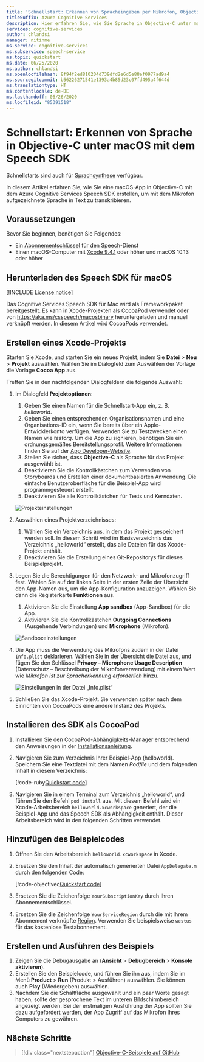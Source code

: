 ```yaml
---
title: 'Schnellstart: Erkennen von Spracheingaben per Mikrofon, Objective-C – Speech-Dienst'
titleSuffix: Azure Cognitive Services
description: Hier erfahren Sie, wie Sie Sprache in Objective-C unter macOS mit dem Speech SDK erkennen.
services: cognitive-services
author: chlandsi
manager: nitinme
ms.service: cognitive-services
ms.subservice: speech-service
ms.topic: quickstart
ms.date: 06/25/2020
ms.author: chlandsi
ms.openlocfilehash: 8f94f2ed810204d739dfd2e6d5e88ef0977ad9a4
ms.sourcegitcommit: b56226271541e1393a4b85d23c07fd495a4f644d
ms.translationtype: HT
ms.contentlocale: de-DE
ms.lasthandoff: 06/26/2020
ms.locfileid: "85391518"
---
```

# <a name="quickstart-recognize-speech-in-objective-c-on-macos-by-using-the-speech-sdk"></a>Schnellstart: Erkennen von Sprache in Objective-C unter macOS mit dem Speech SDK

Schnellstarts sind auch für [Sprachsynthese](~/articles/cognitive-services/Speech-Service/quickstarts/text-to-speech-langs/objectivec-macos.md) verfügbar.

In diesem Artikel erfahren Sie, wie Sie eine macOS-App in Objective-C mit dem Azure Cognitive Services Speech SDK erstellen, um mit dem Mikrofon aufgezeichnete Sprache in Text zu transkribieren.

## <a name="prerequisites"></a>Voraussetzungen

Bevor Sie beginnen, benötigen Sie Folgendes:

* Ein [Abonnementschlüssel](~/articles/cognitive-services/Speech-Service/get-started.md) für den Speech-Dienst
* Einen macOS-Computer mit [Xcode 9.4.1](https://geo.itunes.apple.com/us/app/xcode/id497799835?mt=12) oder höher und macOS 10.13 oder höher

## <a name="get-the-speech-sdk-for-macos"></a>Herunterladen des Speech SDK für macOS

[!INCLUDE [License notice](~/includes/cognitive-services-speech-service-license-notice.md)]

Das Cognitive Services Speech SDK für Mac wird als Frameworkpaket bereitgestellt. Es kann in Xcode-Projekten als [CocoaPod](https://cocoapods.org/) verwendet oder von https://aka.ms/csspeech/macosbinary heruntergeladen und manuell verknüpft werden. In diesem Artikel wird CocoaPods verwendet.

## <a name="create-an-xcode-project"></a>Erstellen eines Xcode-Projekts

Starten Sie Xcode, und starten Sie ein neues Projekt, indem Sie **Datei** > **Neu** > **Projekt** auswählen. Wählen Sie im Dialogfeld zum Auswählen der Vorlage die Vorlage **Cocoa App** aus.

Treffen Sie in den nachfolgenden Dialogfeldern die folgende Auswahl:

1. Im Dialogfeld **Projektoptionen**:
    1. Geben Sie einen Namen für die Schnellstart-App ein, z. B. *helloworld*.
    1. Geben Sie einen entsprechenden Organisationsnamen und eine Organisations-ID ein, wenn Sie bereits über ein Apple-Entwicklerkonto verfügen. Verwenden Sie zu Testzwecken einen Namen wie *testorg*. Um die App zu signieren, benötigen Sie ein ordnungsgemäßes Bereitstellungsprofil. Weitere Informationen finden Sie auf der [App Developer-Website](https://developer.apple.com/).
    1. Stellen Sie sicher, dass **Objective-C** als Sprache für das Projekt ausgewählt ist.
    1. Deaktivieren Sie die Kontrollkästchen zum Verwenden von Storyboards und Erstellen einer dokumentbasierten Anwendung. Die einfache Benutzeroberfläche für die Beispiel-App wird programmgesteuert erstellt.
    1. Deaktivieren Sie alle Kontrollkästchen für Tests und Kerndaten.

    ![Projekteinstellungen](~/articles/cognitive-services/Speech-Service/media/sdk/qs-objectivec-macos-project-settings.png)

1. Auswählen eines Projektverzeichnisses:
    1. Wählen Sie ein Verzeichnis aus, in dem das Projekt gespeichert werden soll. In diesem Schritt wird im Basisverzeichnis das Verzeichnis „helloworld“ erstellt, das alle Dateien für das Xcode-Projekt enthält.
    1. Deaktivieren Sie die Erstellung eines Git-Repositorys für dieses Beispielprojekt.
1. Legen Sie die Berechtigungen für den Netzwerk- und Mikrofonzugriff fest. Wählen Sie auf der linken Seite in der ersten Zeile der Übersicht den App-Namen aus, um die App-Konfiguration anzuzeigen. Wählen Sie dann die Registerkarte **Funktionen** aus.
    1. Aktivieren Sie die Einstellung **App sandbox** (App-Sandbox) für die App.
    1. Aktivieren Sie die Kontrollkästchen **Outgoing Connections** (Ausgehende Verbindungen) und **Microphone** (Mikrofon).

    ![Sandboxeinstellungen](~/articles/cognitive-services/Speech-Service/media/sdk/qs-objectivec-macos-sandbox.png)

1. Die App muss die Verwendung des Mikrofons zudem in der Datei `Info.plist` deklarieren. Wählen Sie in der Übersicht die Datei aus, und fügen Sie den Schlüssel **Privacy – Microphone Usage Description** (Datenschutz – Beschreibung der Mikrofonverwendung) mit einem Wert wie *Mikrofon ist zur Spracherkennung erforderlich* hinzu.

    ![Einstellungen in der Datei „Info.plist“](~/articles/cognitive-services/Speech-Service/media/sdk/qs-objectivec-macos-info-plist.png)

1. Schließen Sie das Xcode-Projekt. Sie verwenden später nach dem Einrichten von CocoaPods eine andere Instanz des Projekts.

## <a name="install-the-sdk-as-a-cocoapod"></a>Installieren des SDK als CocoaPod

1. Installieren Sie den CocoaPod-Abhängigkeits-Manager entsprechend den Anweisungen in der [Installationsanleitung](https://guides.cocoapods.org/using/getting-started.html).
1. Navigieren Sie zum Verzeichnis Ihrer Beispiel-App (helloworld). Speichern Sie eine Textdatei mit dem Namen *Podfile* und dem folgenden Inhalt in diesem Verzeichnis:

   [!code-ruby[Quickstart code](~/samples-cognitive-services-speech-sdk/quickstart/objectivec/macos/from-microphone/helloworld/Podfile)]
1. Navigieren Sie in einem Terminal zum Verzeichnis „helloworld“, und führen Sie den Befehl `pod install` aus. Mit diesem Befehl wird ein Xcode-Arbeitsbereich `helloworld.xcworkspace` generiert, der die Beispiel-App und das Speech SDK als Abhängigkeit enthält. Dieser Arbeitsbereich wird in den folgenden Schritten verwendet.

## <a name="add-the-sample-code"></a>Hinzufügen des Beispielcodes

1. Öffnen Sie den Arbeitsbereich `helloworld.xcworkspace` in Xcode.
1. Ersetzen Sie den Inhalt der automatisch generierten Datei `AppDelegate.m` durch den folgenden Code:

   [!code-objectivec[Quickstart code](~/samples-cognitive-services-speech-sdk/quickstart/objectivec/macos/from-microphone/helloworld/helloworld/AppDelegate.m#code)]
1. Ersetzen Sie die Zeichenfolge `YourSubscriptionKey` durch Ihren Abonnementschlüssel.
1. Ersetzen Sie die Zeichenfolge `YourServiceRegion` durch die mit Ihrem Abonnement verknüpfte [Region](~/articles/cognitive-services/Speech-Service/regions.md). Verwenden Sie beispielsweise `westus` für das kostenlose Testabonnement.

## <a name="build-and-run-the-sample"></a>Erstellen und Ausführen des Beispiels

1. Zeigen Sie die Debugausgabe an (**Ansicht** > **Debugbereich** > **Konsole aktivieren**).
1. Erstellen Sie den Beispielcode, und führen Sie ihn aus, indem Sie im Menü **Product** > **Run** (Produkt > Ausführen) auswählen. Sie können auch **Play** (Wiedergeben) auswählen.
1. Nachdem Sie die Schaltfläche ausgewählt und ein paar Worte gesagt haben, sollte der gesprochene Text im unteren Bildschirmbereich angezeigt werden. Bei der erstmaligen Ausführung der App sollten Sie dazu aufgefordert werden, der App Zugriff auf das Mikrofon Ihres Computers zu gewähren.

## <a name="next-steps"></a>Nächste Schritte

> [!div class="nextstepaction"]
> [Objective-C-Beispiele auf GitHub](https://aka.ms/csspeech/samples)
